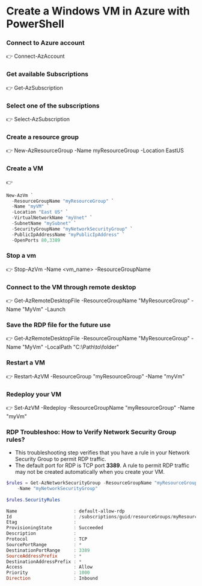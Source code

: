 # Create a Windows VM in Azure with PowerShell

### Connect to Azure account
:point_right: Connect-AzAccount

### Get available Subscriptions 
:point_right: Get-AzSubscription

### Select one of the subscriptions
:point_right: Select-AzSubscription <subscription id>

### Create a resource group 
:point_right: New-AzResourceGroup -Name myResourceGroup -Location EastUS 
  
### Create a VM
:point_right: 
  ```powershell 
  New-AzVm `
    -ResourceGroupName "myResourceGroup" `
    -Name "myVM" `
    -Location "East US" `
    -VirtualNetworkName "myVnet" `
    -SubnetName "mySubnet" `
    -SecurityGroupName "myNetworkSecurityGroup" `
    -PublicIpAddressName "myPublicIpAddress" `
    -OpenPorts 80,3389
```

### Stop a vm 
:point_right: Stop-AzVm -Name <vm_name> -ResourceGroupName <name>  
  
### Connect to the VM through remote desktop 
:point_right: Get-AzRemoteDesktopFile -ResourceGroupName "MyResourceGroup" -Name "MyVm" -Launch
  
### Save the RDP file for the future use
:point_right: Get-AzRemoteDesktopFile -ResourceGroupName "MyResourceGroup" -Name "MyVm" -LocalPath "C:\Path\to\folder"

### Restart a VM
:point_right: Restart-AzVM -ResourceGroup "myResourceGroup" -Name "myVm"

### Redeploy your VM
:point_right: Set-AzVM -Redeploy -ResourceGroupName "myResourceGroup" -Name "myVm"

### RDP Troubleshoo: How to Verify Network Security Group rules?
- This troubleshooting step verifies that you have a rule in your Network Security Group to permit RDP traffic. 
- The default port for RDP is TCP port **3389**. A rule to permit RDP traffic may not be created automatically when you create your VM.

```powershell  
$rules = Get-AzNetworkSecurityGroup -ResourceGroupName "myResourceGroup" `
    -Name "myNetworkSecurityGroup"
  
$rules.SecurityRules
  
Name                     : default-allow-rdp
Id                       : /subscriptions/guid/resourceGroups/myResourceGroup/providers/Microsoft.Network/networkSecurityGroups/myNetworkSecurityGroup/securityRules/default-allow-rdp
Etag                     : 
ProvisioningState        : Succeeded
Description              : 
Protocol                 : TCP
SourcePortRange          : *
DestinationPortRange     : 3389
SourceAddressPrefix      : *
DestinationAddressPrefix : *
Access                   : Allow
Priority                 : 1000
Direction                : Inbound  
``` 
